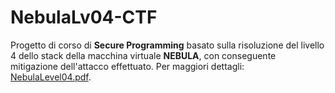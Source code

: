 # NebulaLv04-CTF

Progetto di corso di **Secure Programming** basato sulla risoluzione del livello 4 dello stack della macchina virtuale **NEBULA**, con conseguente mitigazione dell'attacco effettuato. 
Per maggiori dettagli: [NebulaLevel04.pdf](https://github.com/marcodc98/NebulaLv04-CTF/NebulaLevel04.pdf).
